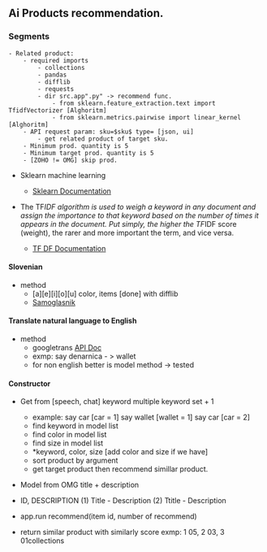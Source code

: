## Ai Products recommendation.

### Segments

	- Related product:
		- required imports
			- collections
			- pandas
			- difflib
			- requests
			- dir src.app".py" -> recommend func.
				- from sklearn.feature_extraction.text import TfidfVectorizer [Alghoritm]
				- from sklearn.metrics.pairwise import linear_kernel [Alghoritm]
		- API request param: sku=$sku$ type= [json, ui]
			- get related product of target sku.
		- Minimum prod. quantity is 5
		- Minimum target prod. quantity is 5
		- [ZOHO != OMG] skip prod.

- Sklearn machine learning
	- [Sklearn Documentation](https://scikit-learn.org/)

- The TF*IDF algorithm is used to weigh a keyword in any document and
	assign the importance to that keyword based on the number of times it
	appears in the document. Put simply, the higher the TF*IDF score (weight),
	the rarer and more important the term, and vice versa.
	- [TF DF Documentation](https://en.wikipedia.org/wiki/Tf%E2%80%93idf)

#### Slovenian

- method 
	- [a][e][i][o][u] color, items [done] with difflib
	- [Samoglasnik](https://sl.wikipedia.org/wiki/Samoglasnik)

#### Translate natural language to English

- method
	- googletrans [API Doc](https://cloud.google.com/translate/docs/)
	- exmp: say denarnica - > wallet
	- for non english better is model method -> tested

#### Constructor

- Get from [speech, chat] keyword multiple keyword set + 1  
	- example: say car [car = 1] say wallet [wallet = 1] say car [car = 2]
	- find keyword in model list
	- find color in model list
	- find size in model list
	- *keyword, color, size [add color and size if we have]
	- sort product by argument
	- get target product then recommend simillar product.	

- Model from OMG title + description
- ID, DESCRIPTION
	(1) Title - Description
	(2) Ttitle - Description
- app.run recommend(item id, number of recommend)
- return similar product with similarly score exmp: 1 05, 2 03, 3 01collections
